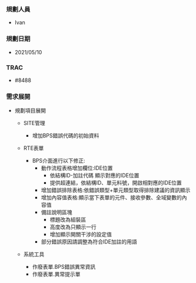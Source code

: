 ### <div id="user">規劃人員</div>
* Ivan

### <div id="updatedate">規劃日期</div>
* 2021/05/10

### <div id="trac">TRAC</div>
* #8488

### <div id="requirement">需求展開</div>
* 規劃項目展開
  * SITE管理
    * 增加BPS錯誤代碼的初始資料
  * RTE表單
    * BPS介面進行以下修正:
      * 動作流程表格增加欄位:IDE位置
        * 依結構ID-加註代碼 顯示對應的IDE位置
        * 提供超連結，依結構ID、單元料號，開啟相對應的IDE位置
      * 增加錯誤排除表格:依錯誤類型+單元類型取得排除建議的資訊顯示
      * 增加內容值表格:顯示當下表單的元件、接收參數、全域變數的內容值
      * 備註說明區塊
        * 標題改為組裝區
        * 高度改為只顯示一行
        * 增加顯示開關干涉的設定值
      * 部分錯誤原因請調整為符合IDE加註的用語

  * 系統工具
    * 作廢表單.BPS錯誤異常資訊
    * 作廢表單.異常提示單
